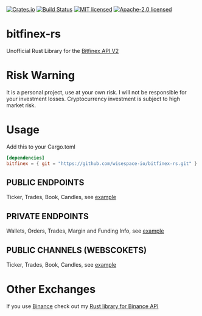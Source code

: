 [![Crates.io](https://img.shields.io/crates/v/bitfinex.svg)](https://crates.io/crates/bitfinex)
[![Build Status](https://travis-ci.org/wisespace-io/bitfinex-rs.png?branch=master)](https://travis-ci.org/wisespace-io/bitfinex-rs)
[![MIT licensed](https://img.shields.io/badge/License-MIT-blue.svg)](./LICENSE-MIT)
[![Apache-2.0 licensed](https://img.shields.io/badge/License-Apache%202.0-blue.svg)](./LICENSE-APACHE)

# bitfinex-rs

Unofficial Rust Library for the [Bitfinex API V2](https://bitfinex.readme.io/v2/docs/getting-started)

# Risk Warning

It is a personal project, use at your own risk. I will not be responsible for your investment losses.
Cryptocurrency investment is subject to high market risk.

# Usage

Add this to your Cargo.toml

```toml
[dependencies]
bitfinex = { git = "https://github.com/wisespace-io/bitfinex-rs.git" }
```

## PUBLIC ENDPOINTS

Ticker, Trades, Book, Candles, see [example](https://github.com/wisespace-io/bitfinex-rs/blob/master/examples/src/public_endpoints.rs)

## PRIVATE ENDPOINTS

Wallets, Orders, Trades, Margin and Funding Info, see [example](https://github.com/wisespace-io/bitfinex-rs/blob/master/examples/src/private_endpoints.rs)

## PUBLIC CHANNELS (WEBSCOKETS)

Ticker, Trades, Book, Candles, see [example](https://github.com/wisespace-io/bitfinex-rs/blob/master/examples/src/public_channels.rs)

# Other Exchanges

If you use [Binance](https://www.binance.com/) check out my [Rust library for Binance API](https://github.com/wisespace-io/binance-rs)